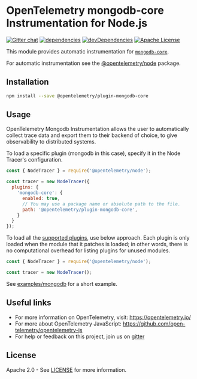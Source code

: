 # OpenTelemetry mongodb-core Instrumentation for Node.js
[![Gitter chat][gitter-image]][gitter-url]
[![dependencies][dependencies-image]][dependencies-url]
[![devDependencies][devDependencies-image]][devDependencies-url]
[![Apache License][license-image]][license-image]

This module provides automatic instrumentation for [`mongodb-core`](https://github.com/mongodb-js/mongodb-core).

For automatic instrumentation see the
[@opentelemetry/node](https://github.com/open-telemetry/opentelemetry-js/tree/master/packages/opentelemetry-node) package.

## Installation

```bash
npm install --save @opentelemetry/plugin-mongodb-core
```

## Usage

OpenTelemetry Mongodb Instrumentation allows the user to automatically collect trace data and export them to their backend of choice, to give observability to distributed systems.

To load a specific plugin (mongodb in this case), specify it in the Node Tracer's configuration.
```js
const { NodeTracer } = require('@opentelemetry/node');

const tracer = new NodeTracer({
  plugins: {
    'mongodb-core': {
      enabled: true,
      // You may use a package name or absolute path to the file.
      path: '@opentelemetry/plugin-mongodb-core',
    }
  }
});
```

To load all the [supported plugins](https://github.com/open-telemetry/opentelemetry-js#plugins), use below approach. Each plugin is only loaded when the module that it patches is loaded; in other words, there is no computational overhead for listing plugins for unused modules.
```js
const { NodeTracer } = require('@opentelemetry/node');

const tracer = new NodeTracer();
```

See [examples/mongodb](https://github.com/open-telemetry/opentelemetry-js/tree/master/examples/mongodb-core) for a short example.

## Useful links
- For more information on OpenTelemetry, visit: <https://opentelemetry.io/>
- For more about OpenTelemetry JavaScript: <https://github.com/open-telemetry/opentelemetry-js>
- For help or feedback on this project, join us on [gitter][gitter-url]

## License

Apache 2.0 - See [LICENSE][license-url] for more information.

[gitter-image]: https://badges.gitter.im/open-telemetry/opentelemetry-js.svg
[gitter-url]: https://gitter.im/open-telemetry/opentelemetry-node?utm_source=badge&utm_medium=badge&utm_campaign=pr-badge&utm_content=badge
[license-url]: https://github.com/open-telemetry/opentelemetry-js/blob/master/LICENSE
[license-image]: https://img.shields.io/badge/license-Apache_2.0-green.svg?style=flat
[dependencies-image]: https://david-dm.org/open-telemetry/opentelemetry-js/status.svg?path=packages/opentelemetry-plugin-mongodb-core
[dependencies-url]: https://david-dm.org/open-telemetry/opentelemetry-js?path=packages%2Fopentelemetry-plugin-mongodb-core
[devDependencies-image]: https://david-dm.org/open-telemetry/opentelemetry-js/dev-status.svg?path=packages/opentelemetry-plugin-mongodb-core
[devDependencies-url]: https://david-dm.org/open-telemetry/opentelemetry-js?path=packages%2Fopentelemetry-plugin-mongodb-core&type=dev
